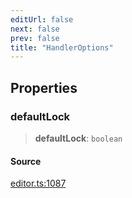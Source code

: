 ```yaml
---
editUrl: false
next: false
prev: false
title: "HandlerOptions"
---
```


## Properties

### defaultLock

> **defaultLock**: `boolean`

#### Source

[editor.ts:1087](https://github.com/dgmjs/dgmjs/blob/main/packages/core/src/editor.ts#L1087)
